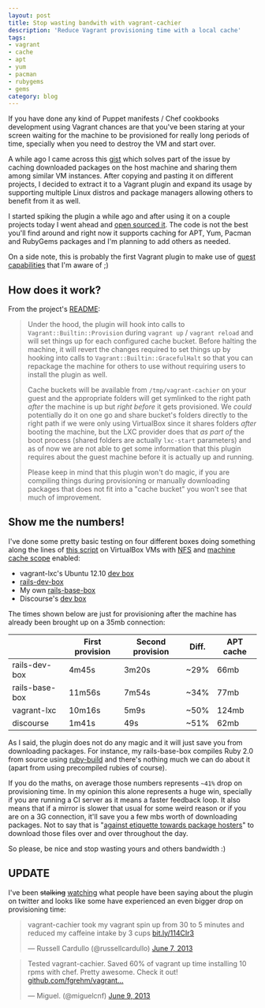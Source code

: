 ```yaml
---
layout: post
title: Stop wasting bandwith with vagrant-cachier
description: 'Reduce Vagrant provisioning time with a local cache'
tags:
- vagrant
- cache
- apt
- yum
- pacman
- rubygems
- gems
category: blog
---
```


If you have done any kind of Puppet manifests / Chef cookbooks development using
Vagrant chances are that you've been staring at your screen waiting for the machine
to be provisioned for really long periods of time, specially when you need to
destroy the VM and start over.

A while ago I came across this [gist](http://gist.github.com/juanje/3797297) which
solves part of the issue by caching downloaded packages on the host machine and
sharing them among similar VM instances. After copying and pasting it on different
projects, I decided to extract it to a Vagrant plugin and expand its usage by
supporting multiple Linux distros and package managers allowing others to benefit
from it as well.

I started spiking the plugin a while ago and after using it on a couple projects
today I went ahead and [open sourced it](https://github.com/fgrehm/vagrant-cachier).
The code is not the best you'll find around and right now it supports caching for
APT, Yum, Pacman and RubyGems packages and I'm planning to add others as needed.

On a side note, this is probably the first Vagrant plugin to make use of
[guest capabilities](http://docs.vagrantup.com/v2/plugins/guest-capabilities.html)
that I'm aware of ;)

## How does it work?

From the project's [README](https://github.com/fgrehm/vagrant-cachier/blob/master/README.md):

> Under the hood, the plugin will hook into calls to `Vagrant::Builtin::Provision` during `vagrant up` / `vagrant reload` and will set things up for each configured cache bucket. Before halting the machine, it will revert the changes required to set things up by hooking into calls to `Vagrant::Builtin::GracefulHalt` so that you can repackage the machine for others to use without requiring users to install the plugin as well.
>
> Cache buckets will be available from `/tmp/vagrant-cachier` on your guest and the appropriate folders will get symlinked to the right path _after_ the machine is up but _right before_ it gets provisioned. We _could_ potentially do it on one go and share bucket's folders directly to the right path if we were only using VirtualBox since it shares folders _after_ booting the machine, but the LXC provider does that _as part of_ the boot process (shared folders are actually `lxc-start` parameters) and as of now we are not able to get some information that this plugin requires about the guest machine before it is actually up and running.
>
> Please keep in mind that this plugin won't do magic, if you are compiling things during provisioning or manually downloading packages that does not fit into a "cache bucket" you won't see that much of improvement.


## Show me the numbers!

I've done some pretty basic testing on four different boxes doing something along
the lines of [this script](https://gist.github.com/fgrehm/1b4025f65a66bdbccc12)
on VirtualBox VMs with [NFS](/blog/2013/01/17/100-percent-on-vagrant/#enable_nfs)
and [machine cache scope](https://github.com/fgrehm/vagrant-cachier#cache-scope)
enabled:

* vagrant-lxc's Ubuntu 12.10 [dev box](https://github.com/fgrehm/vagrant-lxc#using-virtualbox-for-development)
* [rails-dev-box](https://github.com/rails/rails-dev-box)
* My own [rails-base-box](https://github.com/fgrehm/rails-base-box)
* Discourse's [dev box](https://github.com/discourse/discourse/blob/master/Vagrantfile)

The times shown below are just for provisioning after the machine has already been
brought up on a 35mb connection:

|                | First provision | Second provision | Diff.  | APT cache |
| ---            | ---             | ---              | ---    | ---       |
| rails-dev-box  | 4m45s           | 3m20s            | ~29%   | 66mb      |
| rails-base-box | 11m56s          | 7m54s            | ~34%   | 77mb      |
| vagrant-lxc    | 10m16s          | 5m9s             | ~50%   | 124mb     |
| discourse      | 1m41s           | 49s              | ~51%   | 62mb      |


As I said, the plugin does not do any magic and it will just save you from downloading
packages. For instance, my rails-base-box compiles Ruby 2.0 from source using [ruby-build](https://github.com/sstephenson/ruby-build)
and there's nothing much we can do about it (apart from using precompiled rubies of course).

If you do the maths, on average those numbers represents `~41%` drop on provisioning time.
In my opinion this alone represents a huge win, specially if you are running
a CI server as it means a faster feedback loop. It also means that if a mirror is slower
that usual for some weird reason or if you are on a 3G connection, it'll save you a few mbs
worth of downloading packages. Not to say that is "[against etiquette towards package hosters](https://github.com/sstephenson/ruby-build/pull/232)"
to download those files over and over throughout the day.

So please, be nice and stop wasting yours and others bandwidth :)

## UPDATE

I've been <s>stalking</s> [watching](https://twitter.com/search?q=vagrant%20cachier)
what people have been saying about the plugin on twitter and looks like some have
experienced an even bigger drop on provisioning time:

<blockquote class="twitter-tweet" data-cards="hidden"><p>vagrant-cachier took my vagrant spin up from 30 to 5 minutes and reduced my caffeine intake by 3 cups <a href="http://t.co/V0uYpr3U0y" title="http://bit.ly/114CIr3">bit.ly/114CIr3</a></p>&mdash; Russell Cardullo (@russellcardullo) <a href="https://twitter.com/russellcardullo/status/343070870744494080">June 7, 2013</a></blockquote>
<blockquote class="twitter-tweet" data-cards="hidden"><p>Tested vagrant-cachier. Saved 60% of vagrant up time installing 10 rpms with chef. Pretty awesome. Check it out! <a href="https://t.co/HfbLJNP7GH" title="https://github.com/fgrehm/vagrant-cachier">github.com/fgrehm/vagrant…</a></p>&mdash; Miguel. (@miguelcnf) <a href="https://twitter.com/miguelcnf/status/343757107058847746">June 9, 2013</a></blockquote>
<script async="true" src="//platform.twitter.com/widgets.js" charset="utf-8"></script>
